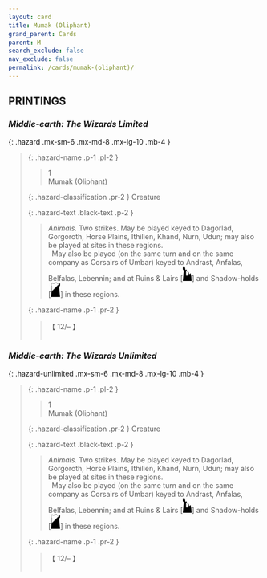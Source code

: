 ```yaml
---
layout: card
title: Mumak (Oliphant)
grand_parent: Cards
parent: M
search_exclude: false
nav_exclude: false
permalink: /cards/mumak-(oliphant)/
---
```


## PRINTINGS


### _Middle-earth: The Wizards Limited_

{: .hazard .mx-sm-6 .mx-md-8 .mx-lg-10 .mb-4 }
> {: .hazard-name .p-1 .pl-2 }
> > <div class="hazard-mp">1</div>
> > <div class="card-name">Mumak (Oliphant)</div>
>
> {: .hazard-classification .pr-2 }
> Creature
>
> {: .hazard-text .black-text .p-2 }
> > _Animals._ Two strikes. May be played keyed to Dagorlad, Gorgoroth, Horse Plains, Ithilien, Khand, Nurn, Udun; may also be played at sites in these regions. <br>&ensp;May also be played (on the same turn and on the same company as Corsairs of Umbar) keyed to Andrast, Anfalas, Belfalas, Lebennin; and at Ruins & Lairs \[![](/assets/images/ruinlair.svg)] and Shadow-holds \[![](/assets/images/shadow-hold.svg)] in these regions. 
>
> {: .hazard-name .p-1 .pr-2 }
> > <div class="card-shield">【 12/&ndash; 】</div>
> > <div class="card-corruption">&nbsp;</div>

### _Middle-earth: The Wizards Unlimited_

{: .hazard-unlimited .mx-sm-6 .mx-md-8 .mx-lg-10 .mb-4 }
> {: .hazard-name .p-1 .pl-2 }
> > <div class="hazard-mp">1</div>
> > <div class="card-name">Mumak (Oliphant)</div>
>
> {: .hazard-classification .pr-2 }
> Creature
>
> {: .hazard-text .black-text .p-2 }
> > _Animals._ Two strikes. May be played keyed to Dagorlad, Gorgoroth, Horse Plains, Ithilien, Khand, Nurn, Udun; may also be played at sites in these regions. <br>&ensp;May also be played (on the same turn and on the same company as Corsairs of Umbar) keyed to Andrast, Anfalas, Belfalas, Lebennin; and at Ruins & Lairs \[![](/assets/images/ruinlair.svg)] and Shadow-holds \[![](/assets/images/shadow-hold.svg)] in these regions. 
>
> {: .hazard-name .p-1 .pr-2 }
> > <div class="card-shield">【 12/&ndash; 】</div>
> > <div class="card-corruption-white">&nbsp;</div>
